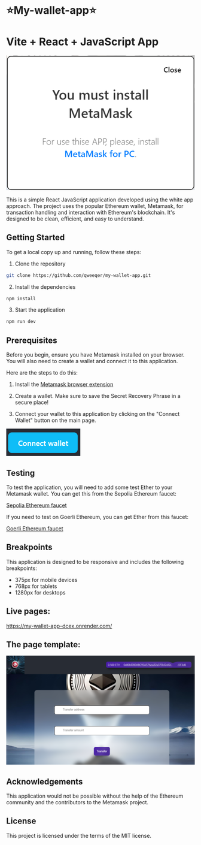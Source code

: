 # ⭐My-wallet-app⭐

# Vite + React + JavaScript App

![Metamask install prompt](./src/images/installMetaMask.png)

This is a simple React JavaScript application developed using the white app approach. The project uses the popular Ethereum wallet, Metamask, for transaction handling and interaction with Ethereum's blockchain. It's designed to be clean, efficient, and easy to understand.

## Getting Started

To get a local copy up and running, follow these steps:

1. Clone the repository

```bash
git clone https://github.com/qweeqer/my-wallet-app.git
```

2. Install the dependencies

```bash
npm install
```

3. Start the application

```bash
npm run dev
```

## Prerequisites

Before you begin, ensure you have Metamask installed on your browser. You will also need to create a wallet and connect it to this application.

Here are the steps to do this:

1. Install the [Metamask browser extension](https://metamask.io/download.html)

2. Create a wallet. Make sure to save the Secret Recovery Phrase in a secure place!

3. Connect your wallet to this application by clicking on the "Connect Wallet" button on the main page.

![Connect Wallet button](./src/images/connectWallet.png)

## Testing

To test the application, you will need to add some test Ether to your Metamask wallet. You can get this from the Sepolia Ethereum faucet:

[Sepolia Ethereum faucet](https://faucet.chainstack.com/sepolia-faucet)

If you need to test on Goerli Ethereum, you can get Ether from this faucet:

[Goerli Ethereum faucet](https://faucet.chainstack.com/goerli-faucet)

## Breakpoints

This application is designed to be responsive and includes the following breakpoints:

- 375px for mobile devices
- 768px for tablets
- 1280px for desktops

## Live pages:

https://my-wallet-app-dcex.onrender.com/

## The page template:

![The page template](./src/images/walletApp.png)

## Acknowledgements

This application would not be possible without the help of the Ethereum community and the contributors to the Metamask project.

## License

This project is licensed under the terms of the MIT license.
